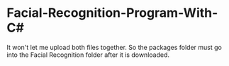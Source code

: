 # Facial-Recognition-Program-With-C#

It won't let me upload both files together. So the packages folder must go into the Facial Recognition folder after it is downloaded.
